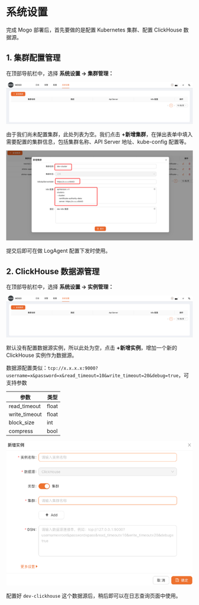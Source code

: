 # 系统设置

完成 Mogo 部署后，首先要做的是配置 Kubernetes 集群、配置 ClickHouse 数据源。

## 1. 集群配置管理

在顶部导航栏中，选择 **系统设置 -> 集群管理：**

![img.png](../../images/instance-list.png)

由于我们尚未配置集群，此处列表为空。我们点击 **+新增集群**，在弹出表单中填入需要配置的集群信息，包括集群名称、API Server 地址、kube-config 配置等。

![img.png](../../images/k8s-create.png)

提交后即可在做 LogAgent 配置下发时使用。

## 2. ClickHouse 数据源管理

在顶部导航栏中，选择 **系统设置 -> 实例管理：**

![img.png](../../images/instance-list.png)

默认没有配置数据源实例，所以此处为空，点击 **+新增实例**，增加一个新的 ClickHouse 实例作为数据源。

数据源配置类似：`tcp://x.x.x.x:9000?username=x&password=x&read_timeout=10&write_timeout=20&debug=true`，可支持参数


|参数| 类型    |
|---|-------|
|read_timeout| float |
|write_timeout| float |
|block_size| int   |
|compress| bool  |

![img.png](../../images/instance-create.png)

配置好 `dev-clickhouse` 这个数据源后，稍后即可以在日志查询页面中使用。